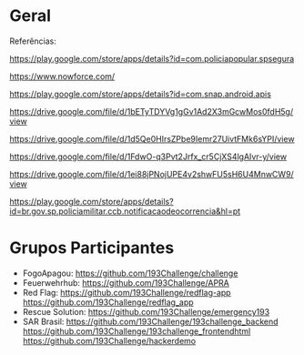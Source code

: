 # Geral

Referências:

https://play.google.com/store/apps/details?id=com.policiapopular.spsegura

https://www.nowforce.com/

https://play.google.com/store/apps/details?id=com.snap.android.apis

https://drive.google.com/file/d/1bETyTDYVg1gGv1Ad2X3mGcwMos0fdH5g/view

https://drive.google.com/file/d/1d5Qe0HIrsZPbe9Iemr27UivtFMk6sYPI/view

https://drive.google.com/file/d/1FdwO-q3Pvt2Jrfx_cr5CjXS4lgAIvr-y/view

https://drive.google.com/file/d/1ei88jPNojUPE4v2shwFU5sH6U4MnwCW9/view

https://play.google.com/store/apps/details?id=br.gov.sp.policiamilitar.ccb.notificacaodeocorrencia&hl=pt



# Grupos Participantes
* FogoApagou: https://github.com/193Challenge/challenge
* Feuerwehrhub:	https://github.com/193Challenge/APRA
* Red Flag: https://github.com/193Challenge/redflag-app https://github.com/193Challenge/redflag_app
* Rescue Solution: https://github.com/193Challenge/emergency193
* SAR Brasil: https://github.com/193Challenge/193challenge_backend https://github.com/193Challenge/193challenge_frontendhtml https://github.com/193Challenge/hackerdemo


